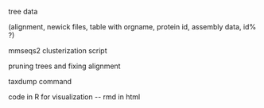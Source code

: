 tree data 

(alignment, 
newick files, 
table with orgname, protein id, assembly data, id% ?)

mmseqs2 clusterization script

pruning trees and fixing alignment

taxdump command

code in R for visualization -- rmd in html
